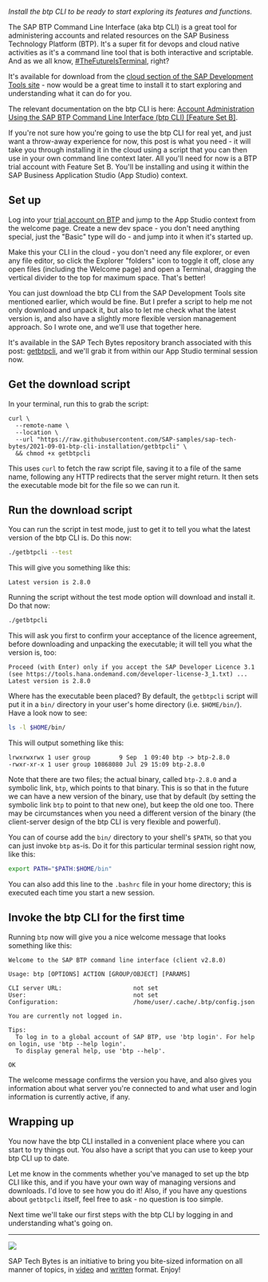 _Install the btp CLI to be ready to start exploring its features and functions._

The SAP BTP Command Line Interface (aka btp CLI) is a great tool for administering accounts and related resources on the SAP Business Technology Platform (BTP). It's a super fit for devops and cloud native activities as it's a command line tool that is both interactive and scriptable. And as we all know, [#TheFutureIsTerminal](https://blogs.sap.com/tag/thefutureisterminal/), right?

It's available for download from the [cloud section of the SAP Development Tools site](https://tools.hana.ondemand.com/#cloud) - now would be a great time to install it to start exploring and understanding what it can do for you.

The relevant documentation on the btp CLI is here: [Account Administration Using the SAP BTP Command Line Interface (btp CLI) [Feature Set B]](https://help.sap.com/viewer/65de2977205c403bbc107264b8eccf4b/Cloud/en-US/7c6df2db6332419ea7a862191525377c.html).

If you're not sure how you're going to use the btp CLI for real yet, and just want a throw-away experience for now, this post is what you need - it will take you through installing it in the cloud using a script that you can then use in your own command line context later. All you'll need for now is a BTP trial account with Feature Set B. You'll be installing and using it within the SAP Business Application Studio (App Studio) context.

## Set up

Log into your [trial account on BTP](https://account.hanatrial.ondemand.com/trial/#/home/trial) and jump to the App Studio context from the welcome page. Create a new dev space - you don't need anything special, just the "Basic" type will do - and jump into it when it's started up.

Make this your CLI in the cloud - you don't need any file explorer, or even any file editor, so click the Explorer "folders" icon to toggle it off, close any open files (including the Welcome page) and open a Terminal, dragging the vertical divider to the top for maximum space. That's better!

You can just download the btp CLI from the SAP Development Tools site mentioned earlier, which would be fine. But I prefer a script to help me not only download and unpack it, but also to let me check what the latest version is, and also have a slightly more flexible version management approach. So I wrote one, and we'll use that together here.

It's available in the SAP Tech Bytes repository branch associated with this post: [getbtpcli](https://github.com/SAP-samples/sap-tech-bytes/blob/2021-09-01-btp-cli-installation/getbtpcli), and we'll grab it from within our App Studio terminal session now.

## Get the download script

In your terminal, run this to grab the script:

```shell
curl \
  --remote-name \
  --location \
  --url "https://raw.githubusercontent.com/SAP-samples/sap-tech-bytes/2021-09-01-btp-cli-installation/getbtpcli" \
  && chmod +x getbtpcli
```

This uses `curl` to fetch the raw script file, saving it to a file of the same name, following any HTTP redirects that the server might return. It then sets the executable mode bit for the file so we can run it.

## Run the download script

You can run the script in test mode, just to get it to tell you what the latest version of the btp CLI is. Do this now:

```bash
./getbtpcli --test
```

This will give you something like this:

```
Latest version is 2.8.0
```

Running the script without the test mode option will download and install it. Do that now:

```bash
./getbtpcli
```

This will ask you first to confirm your acceptance of the licence agreement, before downloading and unpacking the executable; it will tell you what the version is, too:

```
Proceed (with Enter) only if you accept the SAP Developer Licence 3.1
(see https://tools.hana.ondemand.com/developer-license-3_1.txt) ...
Latest version is 2.8.0
```

Where has the executable been placed? By default, the `getbtpcli` script will put it in a `bin/` directory in your user's home directory (i.e. `$HOME/bin/`). Have a look now to see:

```bash
ls -l $HOME/bin/
```

This will output something like this:

```
lrwxrwxrwx 1 user group        9 Sep  1 09:40 btp -> btp-2.8.0
-rwxr-xr-x 1 user group 10868080 Jul 29 15:09 btp-2.8.0
```

Note that there are two files; the actual binary, called `btp-2.8.0` and a symbolic link, `btp`, which points to that binary. This is so that in the future we can have a new version of the binary, use that by default (by setting the symbolic link `btp` to point to that new one), but keep the old one too. There may be circumstances when you need a different version of the binary (the client-server design of the btp CLI is very flexible and powerful).

You can of course add the `bin/` directory to your shell's `$PATH`, so that you can just invoke `btp` as-is. Do it for this particular terminal session right now, like this:

```bash
export PATH="$PATH:$HOME/bin"
```

You can also add this line to the `.bashrc` file in your home directory; this is executed each time you start a new session.

## Invoke the btp CLI for the first time

Running `btp` now will give you a nice welcome message that looks something like this:

```
Welcome to the SAP BTP command line interface (client v2.8.0)

Usage: btp [OPTIONS] ACTION [GROUP/OBJECT] [PARAMS]

CLI server URL:                    not set
User:                              not set
Configuration:                     /home/user/.cache/.btp/config.json

You are currently not logged in.

Tips:
  To log in to a global account of SAP BTP, use 'btp login'. For help on login, use 'btp --help login'.
  To display general help, use 'btp --help'.

OK
```

The welcome message confirms the version you have, and also gives you information about what server you're connected to and what user and login information is currently active, if any.

## Wrapping up

You now have the btp CLI installed in a convenient place where you can start to try things out. You also have a script that you can use to keep your btp CLI up to date.

Let me know in the comments whether you've managed to set up the btp CLI like this, and if you have your own way of managing versions and downloads. I'd love to see how you do it! Also, if you have any questions about `getbtpcli` itself, feel free to ask - no question is too simple.

Next time we'll take our first steps with the btp CLI by logging in and understanding what's going on.

---

![](https://blogs.sap.com/wp-content/uploads/2021/02/screenshot-2021-02-22-at-11.00.25.png)


SAP Tech Bytes is an initiative to bring you bite-sized information on all manner of topics, in [video](https://www.youtube.com/playlist?list=PL6RpkC85SLQC3HBShmlMaPu_nL--4f20z) and [written](https://blogs.sap.com/tag/sap-tech-bytes/) format. Enjoy!

